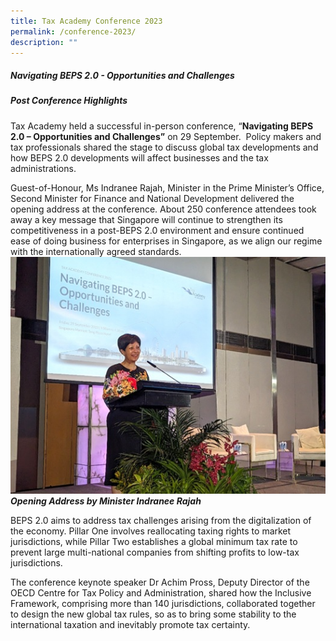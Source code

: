 ```yaml
---
title: Tax Academy Conference 2023
permalink: /conference-2023/
description: ""
---
```

##### **Navigating BEPS 2.0 - Opportunities and Challenges**<br>
##### **Post Conference Highlights**


Tax Academy held a successful in-person conference, “**Navigating BEPS 2.0 – Opportunities and Challenges”** on 29 September.&nbsp; Policy makers and tax professionals shared the stage to discuss global tax developments and how BEPS 2.0 developments will affect businesses and the tax administrations.

Guest-of-Honour, Ms Indranee Rajah, Minister in the Prime Minister’s Office, Second Minister for Finance and National Development delivered the opening address at the conference. About 250 conference attendees took away a key message that Singapore will continue to strengthen its competitiveness in a post-BEPS 2.0 environment and ensure continued ease of doing business for enterprises in Singapore, as we align our regime with the internationally agreed standards.
![](/images/2m%20picture.jpg)
***Opening Address by Minister Indranee Rajah***


BEPS 2.0 aims to address tax challenges arising from the digitalization of the economy. Pillar One involves reallocating taxing rights to market jurisdictions, while Pillar Two establishes a global minimum tax rate to prevent large multi-national companies from shifting profits to low-tax jurisdictions.

The conference keynote speaker Dr Achim Pross, Deputy Director of the OECD Centre for Tax Policy and Administration, shared how the Inclusive Framework, comprising more than 140 jurisdictions, collaborated together to design the new global tax rules, so as to bring some stability to the international taxation and inevitably promote tax certainty.
